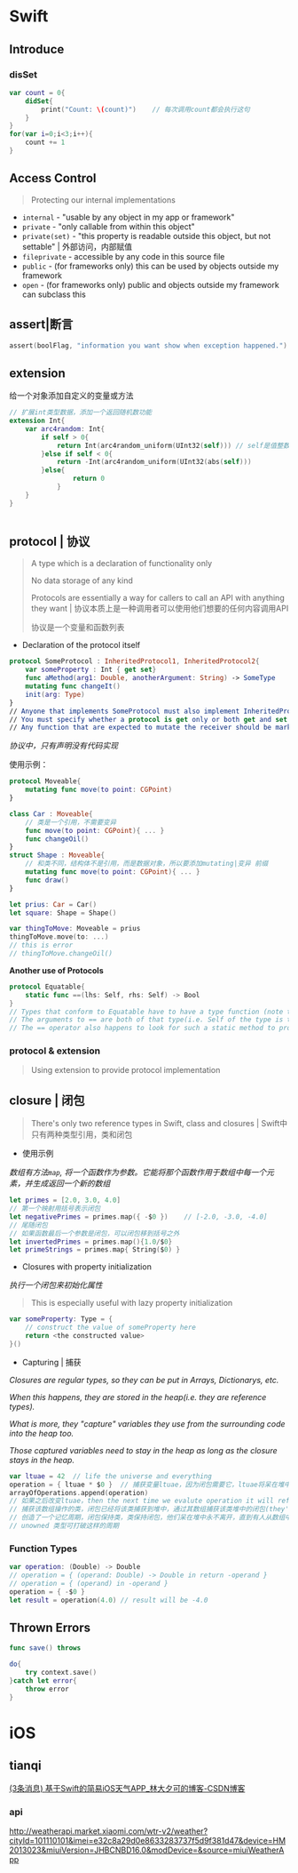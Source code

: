 # Swift

## Introduce

### disSet

```swift
var count = 0{
    didSet{
        print("Count: \(count)")	// 每次调用count都会执行这句
    }
}
for(var i=0;i<3;i++){
    count += 1
}
```

## Access Control

> Protecting our internal implementations

* `internal` - "usable by any object in my app or framework"
* `private` - "only callable from within  this object"
* `private(set)` - "this property is readable outside this object, but not settable" | 外部访问，内部赋值
* `fileprivate` - accessible by any code in this source file
* `public` - (for frameworks only) this can be used by objects outside my framework
* `open` - (for frameworks only) public and objects outside my framework can subclass this



## assert|断言

```swift
assert(boolFlag, "information you want show when exception happened.")
```

## extension

给一个对象添加自定义的变量或方法

```swift
// 扩展int类型数据，添加一个返回随机数功能
extension Int{
    var arc4random: Int{
        if self > 0{
            return Int(arc4random_uniform(UInt32(self))) // self是值整数自己
        }else if self < 0{
            return -Int(arc4random_uniform(UInt32(abs(self)))
        }else{
                return 0
            }
    }
}
    

```

## protocol | 协议

> A type which is a declaration of functionality only
>
> No data storage of any kind
>
> Protocols are essentially a way for callers to call an API with anything they want | 协议本质上是一种调用者可以使用他们想要的任何内容调用API
>
> 协议是一个变量和函数列表

* Declaration of the protocol itself

```swift
protocol SomeProtocol : InheritedProtocol1, InheritedProtocol2{
    var someProperty : Int { get set}
    func aMethod(arg1: Double, anotherArgument: String) -> SomeType
    mutating func changeIt()
    init(arg: Type)
}
// Anyone that implements SomeProtocol must also implement InheritedProtocol1 and 2
// You must specify whether a protocol is get only or both get and set
// Any function that are expected to mutate the receiver should be marked mutating(unless you are going to restrict your protocol to class implementers only with class keyword)
```

*协议中，只有声明没有代码实现*



使用示例：

```swift
protocol Moveable{
    mutating func move(to point: CGPoint)
}

class Car : Moveable{
    // 类是一个引用，不需要变异
    func move(to point: CGPoint){ ... }
    func changeOil()
}
struct Shape : Moveable{
    // 和类不同，结构体不是引用，而是数据对象，所以要添加mutating|变异 前缀 
    mutating func move(to point: CGPoint){ ... }
    func draw()
}

let prius: Car = Car()
let square: Shape = Shape()

var thingToMove: Moveable = prius
thingToMove.move(to: ...)
// this is error
// thingToMove.changeOil()
```

**Another use of Protocols**

```swift
protocol Equatable{
    static func ==(lhs: Self, rhs: Self) -> Bool
}
// Types that conform to Equatable have to have a type function (note the static) called == | 任何类只要实现这个协议就可以做==运算
// The arguments to == are both of that type(i.e. Self of the type is the type itself)
// The == operator also happens to look for such a static method to provide its implementation
```



### protocol & extension



> Using extension to provide protocol implementation







## closure | 闭包

> There's only two reference types in Swift, class and closures | Swift中只有两种类型引用，类和闭包

* 使用示例

*数组有方法`map`, 将一个函数作为参数。它能将那个函数作用于数组中每一个元素，并生成返回一个新的数组*

```swift
let primes = [2.0, 3.0, 4.0]
// 第一个映射用括号表示闭包
let negativePrimes = primes.map({ -$0 })	// [-2.0, -3.0, -4.0]
// 尾随闭包
// 如果函数最后一个参数是闭包，可以闭包移到括号之外
let invertedPrimes = primes.map(){1.0/$0}
let primeStrings = primes.map{ String($0) }
```



* Closures with  property initialization

*执行一个闭包来初始化属性*

> This is especially useful with lazy property initialization

```swift
var someProperty: Type = {
    // construct the value of someProperty here
    return <the constructed value>
}()
```



* Capturing | 捕获

*Closures are regular types, so they can be put in Arrays, Dictionarys, etc.*

*When this happens, they are stored in the heap(i.e. they are reference types).*



*What is more, they "capture" variables they use from the surrounding code into the heap too.*

*Those captured variables need to stay in the heap as long as the closure stays in the heap.*

```swift
var ltuae = 42	// life the universe and everything
operation = { ltuae * $0 }	// 捕获变量ltuae，因为闭包需要它，ltuae将呆在堆中直到闭包消失
arrayOfOperations.append(operation)
// 如果之后改变ltuae，then the next time we evalute operation it will reflect that even if we leave the scope(function or whatever) that this code is in!
// 捕获该数组操作的类，闭包已经将该类捕获到堆中，通过其数组捕获该类堆中的闭包(they're pointing to each other through the array)
// 创造了一个记忆周期，闭包保持类，类保持闭包，他们呆在堆中永不离开，直到有人从数组中移除了闭包
// unowned 类型可打破这样的周期
```





### Function Types

```swift
var operation: (Double) -> Double
// operation = { (operand: Double) -> Double in return -operand }
// operation = { (operand) in -operand }
operation = { -$0 }
let result = operation(4.0)	// result will be -4.0
```



## Thrown Errors

```swift
func save() throws

do{
    try context.save()
}catch let error{
    throw error
}
```



# iOS

## tianqi

[(3条消息) 基于Swift的简易iOS天气APP_林大夕可的博客-CSDN博客](https://blog.csdn.net/Sherlooock/article/details/107488658?ops_request_misc=%7B%22request%5Fid%22%3A%22162252443616780357280024%22%2C%22scm%22%3A%2220140713.130102334.pc%5Fall.%22%7D&request_id=162252443616780357280024&biz_id=0&utm_medium=distribute.pc_search_result.none-task-blog-2~all~first_rank_v2~rank_v29-1-107488658.first_rank_v2_pc_rank_v29&utm_term=iOS+天气app+swift&spm=1018.2226.3001.4187)

### api

http://weatherapi.market.xiaomi.com/wtr-v2/weather?cityId=101110101&imei=e32c8a29d0e8633283737f5d9f381d47&device=HM2013023&miuiVersion=JHBCNBD16.0&modDevice=&source=miuiWeatherApp